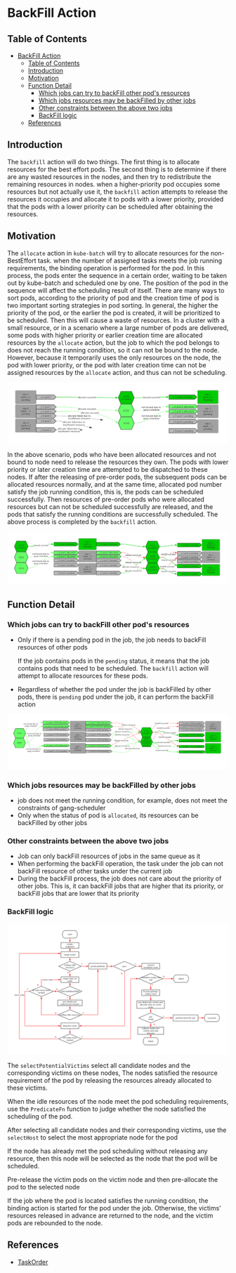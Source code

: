 # BackFill Action

## Table of Contents

- [BackFill Action](#backfill-action)
  * [Table of Contents](#table-of-contents)
  * [Introduction](#introduction)
  * [Motivation](#motivation)
  * [Function Detail](#function-detail)
    + [Which jobs can try to backFill other pod's resources](#which-jobs-can-try-to-backfill-other-pod-s-resources)
    + [Which jobs resources may be backFilled by other jobs](#which-jobs-resources-may-be-backfilled-by-other-jobs)
    + [Other constraints between the above two jobs](#other-constraints-between-the-above-two-jobs)
    + [BackFill logic](#backfill-logic)
  * [References](#references)
  
## Introduction

The `backfill` action will do two things. The first thing is to allocate resources for the best effort pods. The second 
thing is to determine if there are any wasted resources in the nodes, and then try to redistribute the remaining resources
in nodes. when a higher-priority pod occupies some resources but not actually use it, the `backfill` action attempts to 
release the resources it occupies and allocate it to pods with a lower priority, provided that the pods with a lower 
priority can be scheduled after obtaining the resources.

## Motivation

The `allocate` action in `kube-batch` will try to allocate resources for the non-BestEffort task. when the number of
assigned tasks meets the job running requirements, the binding operation is performed for the pod. In this process, the 
pods enter the sequence in a certain order, waiting to be taken out by kube-batch and scheduled one by one. The position 
of the pod in the sequence will affect the scheduling result of itself. There are many ways to sort pods, according to 
the priority of pod and the creation time of pod is two important sorting strategies in pod sorting. In general, the 
higher the priority of the pod, or the earlier the pod is created, it will be prioritized to be scheduled. Then this will
cause a waste of resources. In a cluster with a small resource, or in a scenario where a large number of pods are delivered, 
some pods with higher priority or earlier creation time are allocated resources by the `allocate` action, but the job 
to which the pod belongs to does not reach the running condition, so it can not be bound to the node. However, because 
it temporarily uses the only resources on the node, the pod with lower priority, or the pod with later creation time can 
not be assigned resources by the `allocate` action, and thus can not be scheduling. 

![waste-of-resources-due-to-allocate](../../doc/images/waste-of-resources.png)

In the above scenario, pods who have been allocated resources and not bound to node need to release the resources they 
own. The pods with lower priority or later creation time are attempted to be dispatched to these nodes. If after the 
releasing of pre-order pods, the subsequent pods can be allocated resources normally, and at the same time, allocated pod
number satisfy the job running condition, this is, the pods can be scheduled successfully. Then resources of pre-order pods
who were allocated resources but can not be scheduled successfully are released, and the pods that satisfy the running 
conditions are successfully scheduled. The above process is completed by the `backfill` action.

![backfill](../../doc/images/backfill.png)

## Function Detail

### Which jobs can try to backFill other pod's resources

* Only if there is a pending pod in the job, the job needs to backFill resources of other pods

  If the job contains pods in the `pending` status, it means that the job contains pods that need to be scheduled. The 
  `backfill` action will attempt to allocate resources for these pods. 
    
* Regardless of whether the pod under the job is backFilled by other pods, there is `pending` pod under the job, it can 
perform the backFill action

![backfill-lower-priority-pods](../../doc/images/backfill-lower-priority-pods.png)

### Which jobs resources may be backFilled by other jobs

* job does not meet the running condition, for example, does not meet the constraints of gang-scheduler
* Only when the status of pod is `allocated`, its resources can be backFilled by other jobs

### Other constraints between the above two jobs

* Job can only backFill resources of jobs in the same queue as it
* When performing the backFill operation, the task under the job can not backFill resource of other tasks under the current job
* During the backFill process, the job does not care about the priority of other jobs. This is, it can backFill jobs that
are higher that its priority, or backFill jobs that are lower that its priority

### BackFill logic

![basic-backFill-logic](../../doc/images/backfill-logic.png)

The `selectPotentialVictims` select all candidate nodes and the corresponding victims on these nodes, The nodes satisfied 
the resource requirement of the pod by releasing the resources already allocated to these victims.

When the idle resources of the node meet the pod scheduling requirements, use the `PredicateFn` function to judge whether
the node satisfied the scheduling of the pod.

After selecting all candidate nodes and their corresponding victims, use the `selectHost` to select the most appropriate
node for the pod

If the node has already met the pod scheduling without releasing any resource, then this node will be selected as the node 
that the pod will be scheduled.

Pre-release the victim pods on the victim node and then pre-allocate the pod to the selected node

If the job where the pod is located satisfies the running condition, the binding action is started for the pod under the
job. Otherwise, the victims' resources released in advance are returned to the node, and the victim pods are rebounded to
the node.

## References

* [TaskOrder](https://github.com/kubernetes-sigs/kube-batch/blob/master/doc/design/task-order.md)

